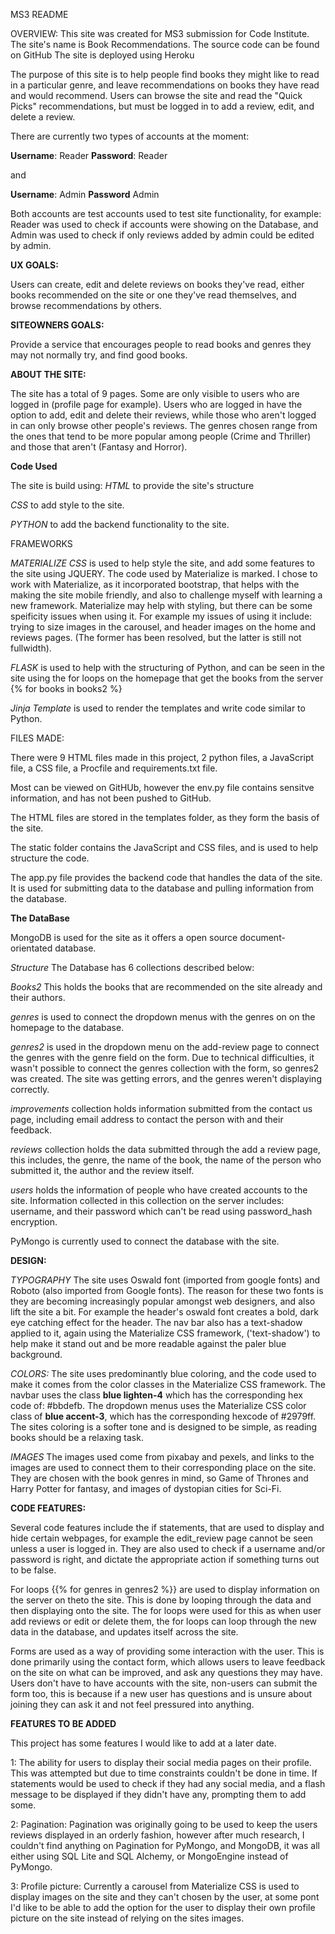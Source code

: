 MS3 README

OVERVIEW:
This site was created for MS3 submission for Code Institute.
The site's name is Book Recommendations.
The source code can be found on GitHub
The site is deployed using Heroku

The purpose of this site is to help people find books they might like to read in a particular genre, and leave 
recommendations on books they have read and would recommend. Users can browse the site and read the "Quick Picks" 
recommendations, but must be logged in to add a review, edit, and delete a review. 

There are currently two types of accounts at the moment:

**Username**: Reader **Password**: Reader

and 

**Username**: Admin **Password** Admin

Both accounts are test accounts used to test site functionality, for example: 
Reader was used to check if accounts were showing on the Database, and Admin was used to check if only reviews added by admin could be edited by admin. 


**UX GOALS:**

Users can create, edit and delete reviews on books they've read, either books recommended on the site or one they've read themselves, and browse recommendations by others.


**SITEOWNERS GOALS:**

Provide a service that encourages people to read books and genres they may not normally try, and find good books.

**ABOUT THE SITE:**

The site has a total of 9 pages. Some are only visible to users who are logged in (profile page for example).
Users who are logged in have the option to add, edit and delete their reviews, while those who aren't logged in
can only browse other people's reviews. The genres chosen range from the ones that tend to be more popular among
people (Crime and Thriller) and those that aren't (Fantasy and Horror). 

**Code Used**

The site is build using:
*HTML* to provide the site's structure

*CSS* to add style to the site.

*PYTHON* to add the backend functionality to the site.

FRAMEWORKS

*MATERIALIZE CSS* is used to help style the site, and add some features to the site using JQUERY. The code used by Materialize is marked. I chose to work with Materialize, as it incorporated bootstrap, that helps with the making the site mobile friendly, and also to challenge myself with learning a new framework. Materialize may help with styling, but there can be some speificity issues when using it. For example my issues of using it include: trying to size images in the carousel, and header images on the home and reviews pages. (The former has been resolved, but the latter is still not fullwidth). 

*FLASK* is used to help with the structuring of Python, and can be seen in the site using the for loops on the homepage that get the books from the server {% for books in books2 %}

*Jinja Template* is used to render the templates and write code similar to Python.


FILES MADE:

There were 9 HTML files made in this project, 2 python files, a JavaScript file, a CSS file, a Procfile and requirements.txt file. 

Most can be viewed on GitHUb, however the env.py file contains sensitve information, and has not been pushed to GitHub.

The HTML files are stored in the templates folder, as they form the basis of the site. 

The static folder contains the JavaScript and CSS files, and is used to help structure the code.

The app.py file provides the backend code that handles the data of the site. It is used for submitting data to the database and pulling information from the database. 


**The DataBase**

MongoDB is used for the site as it offers a open source document-orientated database. 

*Structure* The Database has 6 collections described below:

*Books2* This holds the books that are recommended on the site already and their authors.

*genres* is used to connect the dropdown menus with the genres on on the homepage to the database.

*genres2* is used in the dropdown menu on the add-review page to connect the genres with the genre field on the form. Due to technical difficulties, it wasn't possible to connect the genres collection with the form, so genres2 was created. The site was getting errors, and the genres weren't displaying correctly.

*improvements* collection holds information submitted from the contact us page, including email address to contact the person with and their feedback.

*reviews* collection holds the data submitted through the add a review page, this includes, the genre, the name of the book, the name of the person who submitted it, the author and the review itself. 

*users* holds the information of people who have created accounts to the site. Information collected in this collection on the server includes: username, and their password which can't be read using password_hash encryption. 

PyMongo is currently used to connect the database with the site. 


**DESIGN:**

*TYPOGRAPHY* The site uses Oswald font (imported from google fonts) and Roboto (also imported from Google fonts). The reason for these two fonts is they are becoming increasingly popular amongst web designers, and also lift the site a bit. For example the header's oswald font creates a bold, dark eye catching effect for the header. The nav bar also has a text-shadow applied to it, again using the Materialize CSS framework, ('text-shadow') to help make it stand out and be more readable against the paler blue background.

*COLORS:* The site uses predominantly blue coloring, and the code used to make it comes from the color classes in the Materialize CSS framework. The navbar uses the class **blue lighten-4** which has the corresponding hex code of: #bbdefb. The dropdown menus uses the Materialize CSS color class of **blue accent-3**, which has the corresponding hexcode of #2979ff. The sites coloring is a softer tone and is designed to be simple, as reading books should be a relaxing task. 

*IMAGES* The images used come from pixabay and pexels, and links to the images are used to connect them to their corresponding place on the site. They are chosen with the book genres in mind, so Game of Thrones and Harry Potter for fantasy, and images of dystopian cities for Sci-Fi.


**CODE FEATURES:**

Several code features include the if statements, that are used to display and hide certain webpages, for example the edit_review page cannot be seen unless a user is logged in. They are also used to check if a username and/or password is right, and dictate the appropriate action if something turns out to be false. 

For loops {{% for genres in genres2 %}} are used to display information on the server on theto the site. This is done by looping through the data and then displaying onto the site. The for loops were used for this as when user add reviews or edit or delete them, the for loops can loop through the new data in the database, and updates itself across the site.

Forms are used as a way of providing some interaction with the user. This is done primarily using the contact form, which allows users to leave feedback on the site on what can be improved, and ask any questions they may have. Users don't have to have accounts with the site, non-users can submit the form too, this is because if a new user has questions and is unsure about joining they can ask it and not feel pressured into anything.

**FEATURES TO BE ADDED**

This project has some features I would like to add at a later date. 

1: The ability for users to display their social media pages on their profile. This was attempted but due to time constraints couldn't be done in time. If statements would be used to check if they had any social media, and a flash message to be displayed if they didn't have any, prompting them to add some. 

2: Pagination: Pagination was originally going to be used to keep the users reviews displayed in an orderly fashion, however after much research, I couldn't find anything on Pagination for PyMongo, and MongoDB, it was all either using SQL Lite and SQL Alchemy, or MongoEngine instead of PyMongo. 

3: Profile picture: Currently a carousel from Materialize CSS is used to display images on the site and they can't chosen by the user, at some pont I'd like to be able to add the option for the user to display their own profile picture on the site instead of relying on the sites images.
